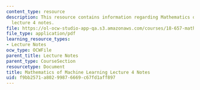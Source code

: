 ```yaml
---
content_type: resource
description: This resource contains information regarding Mathematics of machine learning
  lecture 4 notes.
file: https://ol-ocw-studio-app-qa.s3.amazonaws.com/courses/18-657-mathematics-of-machine-learning-fall-2015/f9bb2571a80299876669c67fd1aff897_MIT18_657F15_L4.pdf
file_type: application/pdf
learning_resource_types:
- Lecture Notes
ocw_type: OCWFile
parent_title: Lecture Notes
parent_type: CourseSection
resourcetype: Document
title: Mathematics of Machine Learning Lecture 4 Notes
uid: f9bb2571-a802-9987-6669-c67fd1aff897
---
```

